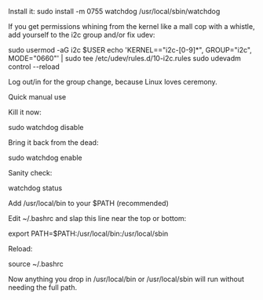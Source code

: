 Install it:
sudo install -m 0755 watchdog /usr/local/sbin/watchdog

If you get permissions whining from the kernel like a mall cop with a whistle, add yourself to the i2c group and/or fix udev:

sudo usermod -aG i2c $USER
echo 'KERNEL=="i2c-[0-9]*", GROUP="i2c", MODE="0660"' | sudo tee /etc/udev/rules.d/10-i2c.rules
sudo udevadm control --reload


Log out/in for the group change, because Linux loves ceremony.


Quick manual use

Kill it now:

sudo watchdog disable


Bring it back from the dead:

sudo watchdog enable


Sanity check:

watchdog status

Add /usr/local/bin to your $PATH (recommended)

Edit ~/.bashrc and slap this line near the top or bottom:

export PATH=$PATH:/usr/local/bin:/usr/local/sbin


Reload:

source ~/.bashrc


Now anything you drop in /usr/local/bin or /usr/local/sbin will run without needing the full path.



